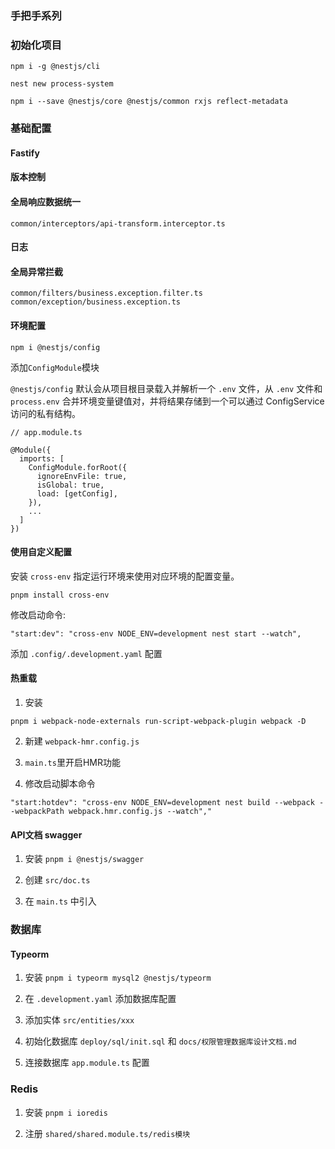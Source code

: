 ### 手把手系列

### 初始化项目

`npm i -g @nestjs/cli`

`nest new process-system`

`npm i --save @nestjs/core @nestjs/common rxjs reflect-metadata`

### 基础配置

#### Fastify

#### 版本控制

#### 全局响应数据统一

`common/interceptors/api-transform.interceptor.ts`

#### 日志

#### 全局异常拦截

`common/filters/business.exception.filter.ts`
`common/exception/business.exception.ts`

#### 环境配置

`npm i @nestjs/config`

添加`ConfigModule`模块

`@nestjs/config` 默认会从项目根目录载入并解析一个 `.env` 文件，从 `.env` 文件和 `process.env` 合并环境变量键值对，并将结果存储到一个可以通过 ConfigService 访问的私有结构。

```
// app.module.ts

@Module({
  imports: [
    ConfigModule.forRoot({
      ignoreEnvFile: true,
      isGlobal: true,
      load: [getConfig],
    }),
    ...
  ]
})
```
#### 使用自定义配置

安装 `cross-env` 指定运行环境来使用对应环境的配置变量。

`pnpm install cross-env`

修改启动命令:

`"start:dev": "cross-env NODE_ENV=development nest start --watch",`

添加 `.config/.development.yaml` 配置

#### 热重载

1. 安装

`pnpm i webpack-node-externals run-script-webpack-plugin webpack -D`

2. 新建 `webpack-hmr.config.js`

3. `main.ts`里开启HMR功能

4. 修改启动脚本命令

  `"start:hotdev": "cross-env NODE_ENV=development nest build --webpack --webpackPath webpack.hmr.config.js --watch","`

#### API文档 swagger

1. 安装 `pnpm i @nestjs/swagger`

2. 创建 `src/doc.ts`

3. 在 `main.ts` 中引入

### 数据库

#### Typeorm

1. 安装 `pnpm i typeorm mysql2 @nestjs/typeorm`

2. 在 `.development.yaml` 添加数据库配置

3. 添加实体 `src/entities/xxx`

4. 初始化数据库 `deploy/sql/init.sql` 和 `docs/权限管理数据库设计文档.md`

5. 连接数据库 `app.module.ts` 配置

### Redis

1. 安装 `pnpm i ioredis`

2. 注册 `shared/shared.module.ts/redis模块`

